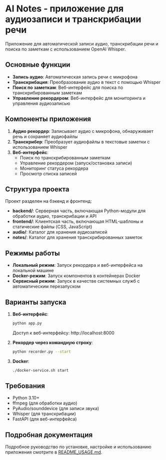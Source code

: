 # AI Notes - приложение для аудиозаписи и транскрибации речи

Приложение для автоматической записи аудио, транскрибации речи и поиска по заметкам с использованием OpenAI Whisper.

## Основные функции

- **Запись аудио**: Автоматическая запись речи с микрофона
- **Транскрибация**: Преобразование аудио в текст с помощью Whisper
- **Поиск по заметкам**: Веб-интерфейс для поиска по транскрибированным заметкам
- **Управление рекордером**: Веб-интерфейс для мониторинга и управления аудиозаписью

## Компоненты приложения

1. **Аудио рекордер**: Записывает аудио с микрофона, обнаруживает речь и сохраняет аудиофайлы
2. **Транскрибер**: Преобразует аудиофайлы в текстовые заметки с использованием Whisper
3. **Веб-интерфейс**:
   - Поиск по транскрибированным заметкам
   - Управление рекордером (запуск/остановка записи)
   - Мониторинг статуса рекордера
   - Просмотр списка записей

## Структура проекта

Проект разделен на бэкенд и фронтенд:

- **backend/**: Серверная часть, включающая Python-модули для обработки аудио, транскрибации и API
- **frontend/**: Клиентская часть, включающая HTML-шаблоны и статические файлы (CSS, JavaScript)
- **audio/**: Каталог для хранения аудиозаписей
- **notes/**: Каталог для хранения транскрибированных заметок

## Режимы работы

- **Локальный режим**: Запуск рекордера и веб-интерфейса на локальной машине
- **Docker-режим**: Запуск компонентов в контейнерах Docker
- **Сервисный режим**: Запуск в качестве системных служб с автоматическим перезапуском

## Варианты запуска

1. **Веб-интерфейс**:

   ```bash
   python app.py
   ```

   Доступ к веб-интерфейсу: http://localhost:8000

2. **Рекордер через командную строку**:

   ```bash
   python recorder.py --start
   ```

3. **Docker**:
   ```bash
   ./docker-service.sh start
   ```

## Требования

- Python 3.10+
- ffmpeg (для обработки аудио)
- PyAudio/sounddevice (для записи звука)
- Whisper (для транскрибации)
- FastAPI (для веб-интерфейса)

## Подробная документация

Подробное руководство по установке, настройке и использованию приложения смотрите в [README_USAGE.md](README_USAGE.md).
